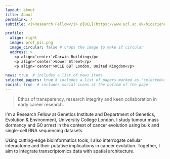 ```yaml
---
layout: about
title: About
permalink: /
subtitle: <i>Research Fellow</i> @[UCL](https://www.ucl.ac.uk/biosciences/gee/ucl-genetics-institute)

profile:
  align: right
  image: prof_pic.png
  image_circular: false # crops the image to make it circular
  address: >
    <p align='center'>Darwin Building</p>
    <p align='center'>Gower Street</p>
    <p align='center'>WC1E 6BT London, United Kingdom</p>

news: true  # includes a list of news items
selected_papers: true # includes a list of papers marked as "selected={true}"
social: true  # includes social icons at the bottom of the page
---
```


 > Ethos of transparency, research integrity and keen collaboration in early career research.

I'm a Research Fellow at Genetics Institute and Department of Genetics, Evolution & Environment, University College London. I study tumour mass dormancy and G0 arrest in the context of cancer evolution using bulk and single-cell RNA sequencing datasets.

Using cutting-edge bioinformatics tools, I also interrogate cellular interactome and their putative implications in cancer evolution. Together, I aim to integrate transcriptomics data with spatial architecture.
